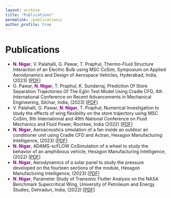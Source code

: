 ```yaml
---
layout: archive
title: "Publications"
permalink: /publications/
author_profile: true
---
```



<html>
<head>
    <title>Conference Publications</title>
    <style>
        .author {
            color: purple;
        }
    </style>
</head>
<body>
    <h1>Publications</h1>
    <ul>
        <li>
            <span class="author"><strong>N. Nigar</strong></span>, V. Palahalli, G. Pawar, T. Praphul, Thermo-Fluid Structure Interaction of an Electric Bulb using MSC CoSim, Symposium on Applied Aerodynamics and Design of Aerospace Vehicles, Hyderabad, India, (2023) 
            [<a href="files/Thermo-Fluid Structural Interaction of an Electric Bulb.pdf" target="_blank">PDF</a>]
        </li>
        <li>
            G. Pawar, <span class="author"><strong>N. Nigar</strong></span>, T. Praphul, K. Sundarraj, Prediction Of Store Separation Trajectories Of The Eglin Test Model Using Cradle CFD, 4th International Conference on Recent Advancements in Mechanical Engineering, Silchar, India, (2023)
            [<a href="files/PID94.pdf" target="_blank">PDF</a>]
        </li>
        <li>
           V. Palahalli, G. Pawar, <span class="author"><strong>N. Nigar</strong></span>, T. Praphul, Numerical Investigation to study the effects of wing flexibility on the store trajectory using MSC CoSim, 9th International and 49th National Conference on Fluid Mechanics and Fluid Power, Roorkee, India (2022)
            [<a href="files/FMFP2022_paper_5139.pdf" target="_blank">PDF</a>]
        </li>
 <title>Technical Reports</title>
        <li>
            <span class="author"><strong>N. Nigar</strong></span>, Aeroacoustics simulation of a fan inside an outdoor air conditioner unit using Cradle CFD and Actran, Hexagon Manufacturing Intelligence, (2023)
            [<a href="path_to_your_pdf_file4.pdf" target="_blank">PDF</a>]
        </li>
        <li>
            <span class="author"><strong>N. Nigar</strong></span>, ADAMS-scFLOW CoSimulation of a wheel to study the behavior of an amphibious vehicle, Hexagon Manufacturing Intelligence, (2022)
            [<a href="path_to_your_pdf_file5.pdf" target="_blank">PDF</a>]
        </li>
        <li>
            <span class="author"><strong>N. Nigar</strong></span>, Aerodynamics of a solar panel to study the pressure developed on the fourteen sections of the module, Hexagon Manufacturing Intelligence, (2023)
            [<a href="path_to_your_pdf_file6.pdf" target="_blank">PDF</a>]
        </li>
        <li>
            <span class="author"><strong>N. Nigar</strong></span>, Parameter Study of Transonic Flutter Analysis on the NASA Benchmark Supercritical Wing, University of Petroleum and Energy Studies, Dehradun, India, (2022)
            [<a href="path_to_your_pdf_file7.pdf" target="_blank">PDF</a>]
        </li>
    </ul>
</body>
</html>
